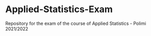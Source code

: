 # Applied-Statistics-Exam
Repository for the exam of the course of Applied Statistics - Polimi 2021/2022
